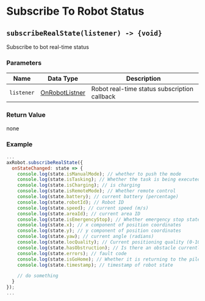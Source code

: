 # Subscribe To Robot Status

## `subscribeRealState(listener) -> {void}`

Subscribe to bot real-time status

### Parameters

| Name | Data Type | Description |
| ---------- | ------------------------------------------ | ---------------------- |
| `listener` | [OnRobotListner](#/Define-OnRobotListener) | Robot real-time status subscription callback |

### Return Value

none

### Example

```javascript
...
axRobot.subscribeRealState({
  onStateChanged: state => {
    console.log(state.isManualMode); // whether to push the mode
    console.log(state.isTasking); // Whether the task is being executed
    console.log(state.isCharging); // is charging
    console.log(state.isRemoteMode); // Whether remote control
    console.log(state.battery); // current battery (percentage)
    console.log(state.robotId); // Robot ID
    console.log(state.speed); // current speed (m/s)
    console.log(state.areaId); // current area ID
    console.log(state.isEmergencyStop); // Whether emergency stop state
    console.log(state.x); // x component of position coordinates
    console.log(state.y); // y component of position coordinates
    console.log(state.yaw); // current angle (radians)
    console.log(state.locQuality); // Current positioning quality (0-100)
    console.log(state.hasObstruction); // Is there an obstacle currently
    console.log(state.errors); // fault code
    console.log(state.isGoHome); // Whether it is returning to the pile for charging
    console.log(state.timestamp); // timestamp of robot state

    // do something
  }
});
...
```
